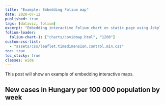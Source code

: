 ```yaml
---
title: "Example: Embedding Folium map"
date: 2020-07-12
published: true
tags: [dataviz, folium]
excerpt: "Embedding interactive Folium chart on static page using Jekyll."
folium-loader:
  folium-chart-1: ["charts/covidmap.html", "1200"]
custom-css-list:
  - "assets/css/leaflet.timedimension.control.min.css"
toc: true
toc_sticky: true
classes: wide
---
```


This post will show an example of embedding interactive maps.

## New cases in Hungary per 100 000 population by week

<div id="folium-chart-1"></div>


